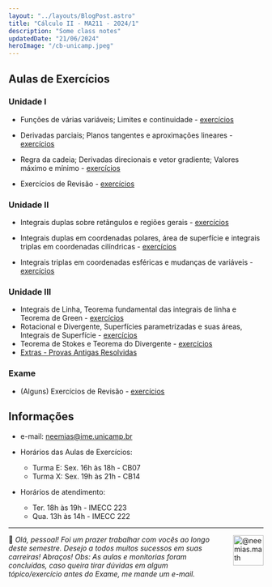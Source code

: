 ```yaml
---
layout: "../layouts/BlogPost.astro"
title: "Cálculo II - MA211 - 2024/1"
description: "Some class notes"
updatedDate: "21/06/2024"
heroImage: "/cb-unicamp.jpeg"
---
```


## Aulas de Exercícios
### Unidade I
- Funções de várias variáveis; Limites e continuidade - [exercícios](https://neemias.org/teaching/ma211-2024-i/exercises1.pdf)

- Derivadas parciais; Planos tangentes e aproximações lineares - [exercícios](https://neemias.org/teaching/ma211-2024-i/exercises2.pdf)

- Regra da cadeia; Derivadas direcionais e vetor gradiente; Valores máximo e mínimo - [exercícios](https://neemias.org/teaching/ma211-2024-i/exercises3.pdf)

- Exercícios de Revisão - [exercícios](https://neemias.org/teaching/ma211-2024-i/exercises4.pdf)

### Unidade II
- Integrais duplas sobre retângulos e regiões gerais - [exercícios](https://neemias.org/teaching/ma211-2024-i/exercises5.pdf)

- Integrais duplas em coordenadas polares, área de superfície e integrais triplas em coordenadas cilíndricas - [exercícios](https://neemias.org/teaching/ma211-2024-i/exercises6.pdf)

- Integrais triplas em coordenadas esféricas e mudanças de variáveis - [exercícios](https://neemias.org/teaching/ma211-2024-i/exercises7.pdf)

### Unidade III
- Integrais de Linha, Teorema fundamental das integrais de linha e Teorema de Green - [exercícios](https://neemias.org/teaching/ma211-2024-i/exercises8.pdf)
- Rotacional e Divergente, Superfícies parametrizadas e suas áreas, Integrais de Superfície - [exercícios](https://neemias.org/teaching/ma211-2024-i/exercises9.pdf)
- Teorema de Stokes e Teorema do Divergente - [exercícios](https://neemias.org/teaching/ma211-2024-i/exercises10.pdf)
- [Extras - Provas Antigas Resolvidas](https://drive.google.com/drive/folders/12H93BgwS3mUy8yYPvdGhm3ACIMVS0Gp7?usp=sharing)

### Exame
- (Alguns) Exercícios de Revisão - [exercícios](https://neemias.org/teaching/ma211-2024-i/exercises11.pdf)


## Informações
- e-mail: neemias@ime.unicamp.br
- Horários das Aulas de Exercícios:
  - Turma E:  Sex. 16h às 18h - CB07
  - Turma X:  Sex. 19h às 21h - CB14 

- Horários de atendimento: 
  - Ter. 18h às 19h - IMECC 223
  - Qua. 13h às 14h - IMECC 222


---

 <img src="/avatar.png" style="width:60px; float: right;
    margin-left: 20px; margin-right:0;"  alt="@neemias.math">
    👋  *Olá, pessoal! Foi um prazer trabalhar com vocês ao longo deste semestre. Desejo a todos muitos sucessos em suas carreiras! Abraços!
    Obs: As aulas e monitorias foram concluídas, caso queira tirar dúvidas em algum tópico/exercício antes do Exame, me mande um e-mail.* 



